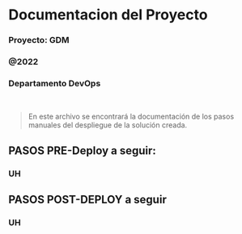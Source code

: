 # Documentacion del Proyecto
### Proyecto: GDM
###  @2022

### Departamento DevOps
​
> En este archivo se encontrará la documentación de los pasos manuales del despliegue de la solución creada.
​
## PASOS PRE-Deploy a seguir:

### UH

## PASOS POST-DEPLOY a seguir

### UH
